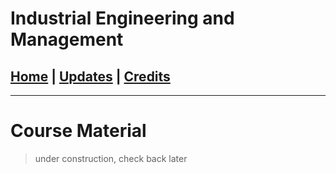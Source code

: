 # Industrial Engineering and Management

## [Home](../main/index.md) | [Updates](../main/updates.md) | [Credits](../main/credits.md)

---

# Course Material

> under construction, check back later
